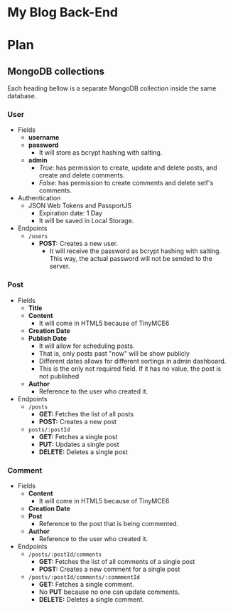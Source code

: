 # My Blog Back-End

# Plan

## MongoDB collections
Each heading bellow is a separate MongoDB collection inside the same database.

### User
* Fields
  * **username**
  * **password**
    * It will store as bcrypt hashing with salting.
  * **admin**
    * *True*: has permission to create, update and delete posts, and create and delete comments.
    * *False*: has permission to create comments and delete self's comments.
* Authentication
  * JSON Web Tokens and PassportJS
    * Expiration date: 1 Day
    * It will be saved in Local Storage.
* Endpoints
  * `/users`
    * **POST:** Creates a new user.
      * It will receive the password as bcrypt hashing with salting. This way, the actual password will not be sended to the server. 

### Post
* Fields
  * **Title**
  * **Content**
    * It will come in HTML5 because of TinyMCE6
  * **Creation Date**
  * **Publish Date**
    * It will allow for scheduling posts.
    * That is, only posts past "now" will be show publicly
    * Different dates allows for different sortings in admin dashboard.
    * This is the only not required field. If it has no value, the post is not published
  * **Author**
    * Reference to the user who created it.
* Endpoints
  * `/posts`
    * **GET:** Fetches the list of all posts
    * **POST:** Creates a new post
  * `posts/:postId`
    * **GET:** Fetches a single post
    * **PUT:** Updates a single post
    * **DELETE:** Deletes a single post

### Comment
* Fields
  * **Content**
    * It will come in HTML5 because of TinyMCE6
  * **Creation Date**
  * **Post**
    * Reference to the post that is being commented.
  * **Author**
    * Reference to the user who created it.
* Endpoints
  * `/posts/:postId/comments`
    * **GET:** Fetches the list of all comments of a single post
    * **POST:** Creates a new comment for a single post
  * `/posts/:postId/comments/:commmentId`
    * **GET:** Fetches a single comment.
    * No **PUT** because no one can update comments.
    * **DELETE:** Deletes a single comment.